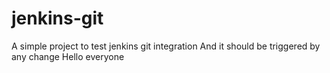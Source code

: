 # jenkins-git
A simple project to test jenkins git integration
And it should be triggered by any change
Hello everyone
